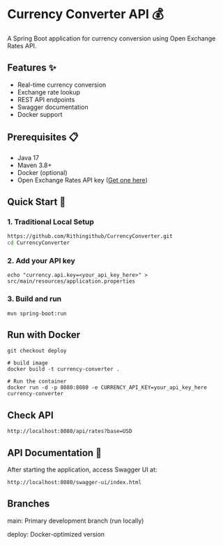 # Currency Converter API 💰

A Spring Boot application for currency conversion using Open Exchange Rates API.

## Features ✨

- Real-time currency conversion
- Exchange rate lookup
- REST API endpoints
- Swagger documentation
- Docker support

## Prerequisites 📋

- Java 17
- Maven 3.8+
- Docker (optional)
- Open Exchange Rates API key ([Get one here](https://openexchangerates.org/signup))

## Quick Start 🚀

### 1. Traditional Local Setup

```bash
https://github.com/Rithingithub/CurrencyConverter.git
cd CurrencyConverter
```

### 2. Add your API key

```
echo "currency.api.key=<your_api_key_here>" > src/main/resources/application.properties
```

### 3. Build and run

```
mvn spring-boot:run
```

## Run with Docker

```
git checkout deploy

# build image
docker build -t currency-converter .

# Run the container
docker run -d -p 8080:8080 -e CURRENCY_API_KEY=your_api_key_here currency-converter
```

## Check API

`http://localhost:8080/api/rates?base=USD`

## API Documentation 📖

After starting the application, access Swagger UI at:

`http://localhost:8080/swagger-ui/index.html`

## Branches

main: Primary development branch (run locally)

deploy: Docker-optimized version
